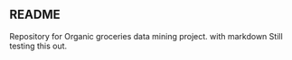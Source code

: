 ## README

Repository for Organic groceries data mining project. with markdown
Still testing this out.

